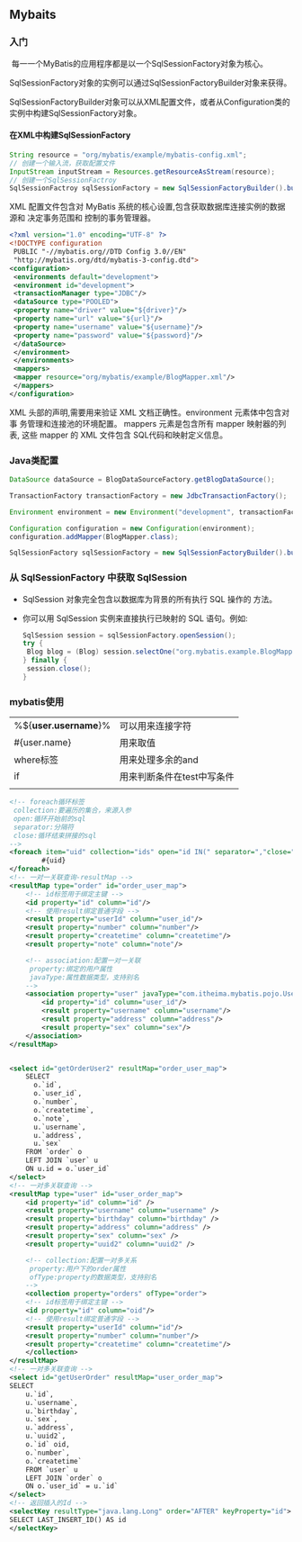 ## Mybaits

### 入门

​	每一一个MyBatis的应用程序都是以一个SqlSessionFactory对象为核心。

SqlSessionFactory对象的实例可以通过SqlSessionFactoryBuilder对象来获得。

SqlSessionFactoryBuilder对象可以从XML配置文件，或者从Configuration类的实例中构建SqlSessionFactory对象。

#### 在XML中构建SqlSessionFactory

```java
String resource = "org/mybatis/example/mybatis-config.xml";
// 创建一个输入流，获取配置文件
InputStream inputStream = Resources.getResourceAsStream(resource);
// 创建一个SqlSessionFactroy
SqlSessionFactroy sqlSessionFactory = new SqlSessionFactoryBuilder().build(inputStream);
```



XML 配置文件包含对 MyBatis 系统的核心设置,包含获取数据库连接实例的数据源和 决定事务范围和
控制的事务管理器。

```xml
<?xml version="1.0" encoding="UTF-8" ?>
<!DOCTYPE configuration
 PUBLIC "-//mybatis.org//DTD Config 3.0//EN"
 "http://mybatis.org/dtd/mybatis-3-config.dtd">
<configuration>
 <environments default="development">
 <environment id="development">
 <transactionManager type="JDBC"/>
 <dataSource type="POOLED">
 <property name="driver" value="${driver}"/>
 <property name="url" value="${url}"/>
 <property name="username" value="${username}"/>
 <property name="password" value="${password}"/>
 </dataSource>
 </environment>
 </environments>
 <mappers>
 <mapper resource="org/mybatis/example/BlogMapper.xml"/>
 </mappers>
</configuration>
```

XML 头部的声明,需要用来验证 XML 文档正确性。environment 元素体中包含对事 务管理和连接池的环境配置。 mappers 元素是包含所有 mapper 映射器的列表, 这些 mapper 的 XML 文件包含 SQL代码和映射定义信息。 



### Java类配置

```java
DataSource dataSource = BlogDataSourceFactory.getBlogDataSource();

TransactionFactory transactionFactory = new JdbcTransactionFactory();

Environment environment = new Environment("development", transactionFactory, dataSource);

Configuration configuration = new Configuration(environment);
configuration.addMapper(BlogMapper.class);

SqlSessionFactory sqlSessionFactory = new SqlSessionFactoryBuilder().build(configuration);
```

### 从 SqlSessionFactory 中获取 SqlSession

-  SqlSession 对象完全包含以数据库为背景的所有执行 SQL 操作的 方法。

- 你可以用 SqlSession 实例来直接执行已映射的 SQL 语句。例如:

  ```java
  SqlSession session = sqlSessionFactory.openSession();
  try {
   Blog blog = (Blog) session.selectOne("org.mybatis.example.BlogMapper.selectBlog", 101);
  } finally {
   session.close();
  }
  ```

### mybatis使用

|                        |                            |
| ---------------------- | -------------------------- |
| %${**user.username**}% | 可以用来连接字符           |
| #{user.name}           | 用来取值                   |
| where标签              | 用来处理多余的and          |
| if                     | 用来判断条件在test中写条件 |
|                        |                            |

```xml
<!-- foreach循环标签
 collection:要遍历的集合，来源入参
 open:循环开始前的sql 
 separator:分隔符
 close:循环结束拼接的sql
-->
<foreach item="uid" collection="ids" open="id IN(" separator=","close=")">
        #{uid}
</foreach>
<!-- 一对一关联查询-resultMap -->
<resultMap type="order" id="order_user_map">
    <!-- id标签用于绑定主键 -->
    <id property="id" column="id"/>
    <!-- 使用result绑定普通字段 -->
    <result property="userId" column="user_id"/>
    <result property="number" column="number"/>
    <result property="createtime" column="createtime"/>
    <result property="note" column="note"/>

    <!-- association:配置一对一关联
     property:绑定的用户属性
     javaType:属性数据类型，支持别名
    -->
    <association property="user" javaType="com.itheima.mybatis.pojo.User">
        <id property="id" column="user_id"/>
        <result property="username" column="username"/>
        <result property="address" column="address"/>
        <result property="sex" column="sex"/>
    </association>
</resultMap>


<select id="getOrderUser2" resultMap="order_user_map">
    SELECT
      o.`id`,
      o.`user_id`,
      o.`number`,
      o.`createtime`,
      o.`note`,
      u.`username`,
      u.`address`,
      u.`sex`
    FROM `order` o
    LEFT JOIN `user` u
    ON u.id = o.`user_id`
</select>
<!-- 一对多关联查询 -->
<resultMap type="user" id="user_order_map">
    <id property="id" column="id" />
    <result property="username" column="username" />
    <result property="birthday" column="birthday" />
    <result property="address" column="address" />
    <result property="sex" column="sex" />
    <result property="uuid2" column="uuid2" />

    <!-- collection:配置一对多关系
     property:用户下的order属性
     ofType:property的数据类型，支持别名
    -->
    <collection property="orders" ofType="order">
    <!-- id标签用于绑定主键 -->
    <id property="id" column="oid"/>
    <!-- 使用result绑定普通字段 -->
    <result property="userId" column="id"/>
    <result property="number" column="number"/>
    <result property="createtime" column="createtime"/>
    </collection>
</resultMap>
<!-- 一对多关联查询 -->
<select id="getUserOrder" resultMap="user_order_map">
SELECT
    u.`id`,
    u.`username`,
    u.`birthday`,
    u.`sex`,
    u.`address`,
    u.`uuid2`,
    o.`id` oid,
    o.`number`,
    o.`createtime`
    FROM `user` u
	LEFT JOIN `order` o
	ON o.`user_id` = u.`id`
</select>
<!-- 返回插入的Id -->
<selectKey resultType="java.lang.Long" order="AFTER" keyProperty="id">
SELECT LAST_INSERT_ID() AS id
</selectKey>
```

